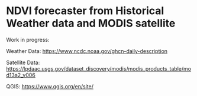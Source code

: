 # NDVI forecaster from Historical Weather data and MODIS satellite
Work in progress:

Weather Data: https://www.ncdc.noaa.gov/ghcn-daily-description

Satellite Data: https://lpdaac.usgs.gov/dataset_discovery/modis/modis_products_table/mod13a2_v006

QGIS: https://www.qgis.org/en/site/
